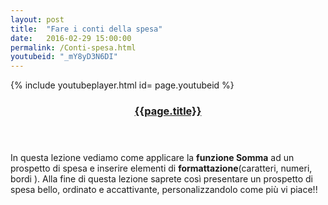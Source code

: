 ```yaml
---
layout: post
title:  "Fare i conti della spesa"
date:   2016-02-29 15:00:00
permalink: /Conti-spesa.html
youtubeid: "_mY8yD3N6DI"
---
```


{% include youtubeplayer.html id= page.youtubeid %}
<header><h3> <a href="{{page.url}}">{{page.title}}</a></h3></header>
<p>In questa lezione vediamo come applicare la <b>funzione Somma</b> ad un prospetto di spesa e inserire elementi di <b>formattazione</b>&#40;caratteri, numeri, bordi &#41;. Alla fine di questa lezione saprete cos&igrave; presentare un prospetto di spesa bello, ordinato e accattivante, personalizzandolo come pi&ugrave; vi piace!!</p>
